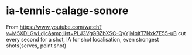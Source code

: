 # ia-tennis-calage-sonore
From https://www.youtube.com/watch?v=M5XDLGwLdjc&amp;list=PLJ3VgGBZbXSC-QyYjMqItT7Nxk7E55-uB cut every second for a shot, IA for shot localisation, even strongest shots(serves, point shot)
